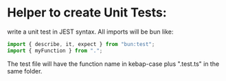 # Helper to create Unit Tests:

write a unit test in JEST syntax.
All imports will be bun like:

```ts
import { describe, it, expect } from "bun:test";
import { myFunction } from ".";
```

The test file will have the function name in kebap-case plus ".test.ts" in the same folder.

